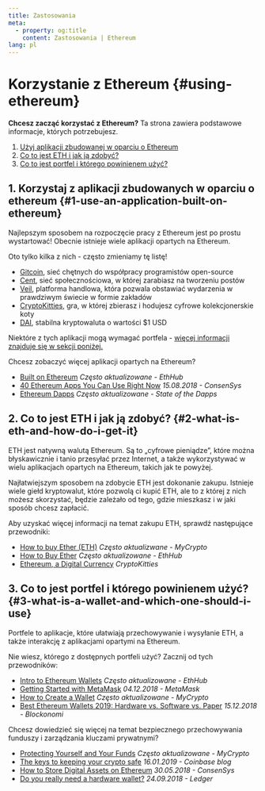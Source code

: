 ```yaml
---
title: Zastosowania
meta:
  - property: og:title
    content: Zastosowania | Ethereum
lang: pl
---
```


# Korzystanie z Ethereum {#using-ethereum}

<div class="featured">

  **Chcesz zacząć korzystać z Ethereum?** Ta strona zawiera podstawowe informacje, których potrzebujesz.

  1. [Użyj aplikacji zbudowanej w oparciu o Ethereum](#1-use-an-application-built-on-ethereum)
  2. [Co to jest ETH i jak ją zdobyć?](#2-what-is-eth-and-how-do-i-get-it)
  3. [Co to jest portfel i którego powinienem użyć?](#3-what-is-a-wallet-and-which-one-should-i-use)

</div>

## 1. Korzystaj z aplikacji zbudowanych w oparciu o ethereum {#1-use-an-application-built-on-ethereum}

Najlepszym sposobem na rozpoczęcie pracy z Ethereum jest po prostu wystartować! Obecnie istnieje wiele aplikacji opartych na Ethereum.

Oto tylko kilka z nich - często zmieniamy tę listę!

- [Gitcoin](https://gitcoin.co), sieć chętnych do współpracy programistów open-source
- [Cent](https://beta.cent.co), sieć społecznościowa, w której zarabiasz na tworzeniu postów
- [Veil](https://app.veil.co), platforma handlowa, która pozwala obstawiać wydarzenia w prawdziwym świecie w formie zakładów
- [CryptoKitties](https://www.cryptokitties.co), gra, w której zbierasz i hodujesz cyfrowe kolekcjonerskie koty
- [DAI](https://makerdao.com/en/), stabilna kryptowaluta o wartości $1 USD

Niektóre z tych aplikacji mogą wymagać portfela - [więcej informacji znajduje się w sekcji poniżej.](./#3-what-is-a-wallet-and-which-one-should-i-use)

Chcesz zobaczyć więcej aplikacji opartych na Ethereum?

- [Built on Ethereum](https://docs.ethhub.io/built-on-ethereum/built-on-ethereum/) *Często aktualizowane - EthHub*
- [40 Ethereum Apps You Can Use Right Now](https://media.consensys.net/40-ethereum-apps-you-can-use-right-now-d643333769f7) *15.08.2018 - ConsenSys*
- [Ethereum Dapps](https://www.stateofthedapps.com/rankings/platform/ethereum) *Często aktualizowane - State of the Dapps*

## 2. Co to jest ETH i jak ją zdobyć? {#2-what-is-eth-and-how-do-i-get-it}

ETH jest natywną walutą Ethereum. Są to „cyfrowe pieniądze”, które można błyskawicznie i tanio przesyłać przez Internet, a także wykorzystywać w wielu aplikacjach opartych na Ethereum, takich jak te powyżej.

Najłatwiejszym sposobem na zdobycie ETH jest dokonanie zakupu. Istnieje wiele giełd kryptowalut, które pozwolą ci kupić ETH, ale to z której z nich możesz skorzystać, będzie zależało od tego, gdzie mieszkasz i w jaki sposób chcesz zapłacić.

Aby uzyskać więcej informacji na temat zakupu ETH, sprawdź następujące przewodniki:

- [How to buy Ether (ETH)](https://support.mycrypto.com/how-to/getting-started/how-to-buy-ether-with-usd) *Często aktualizwane - MyCrypto*
- [How to Buy Ether](https://docs.ethhub.io/using-ethereum/how-to-buy-ether/) *Często aktualizowane - EthHub*
- [Ethereum, a Digital Currency](https://www.cryptokitties.co/faq#ethereum-a-digital-currency) *CryptoKitties*

## 3. Co to jest portfel i którego powinienem użyć? {#3-what-is-a-wallet-and-which-one-should-i-use}

Portfele to aplikacje, które ułatwiają przechowywanie i wysyłanie ETH, a także interakcję z aplikacjami opartymi na Ethereum.

Nie wiesz, którego z dostępnych portfeli użyć? Zacznij od tych przewodników:

- [Intro to Ethereum Wallets](https://docs.ethhub.io/using-ethereum/wallets/intro-to-ethereum-wallets/) *Często aktualizowane - EthHub*
- [Getting Started with MetaMask](https://metamask.zendesk.com/hc/en-us/articles/360015489531-Getting-Started-With-MetaMask-Part-1-) *04.12.2018 - MetaMask*
- [How to Create a Wallet](https://support.mycrypto.com/getting-started/creating-a-new-wallet-on-mycrypto.html) *Często aktualizowane - MyCrypto*
- [Best Ethereum Wallets 2019: Hardware vs. Software vs. Paper](https://blockonomi.com/best-ethereum-wallets/) *15.12.2018 - Blockonomi*

Chcesz dowiedzieć się więcej na temat bezpiecznego przechowywania funduszy i zarządzania kluczami prywatnymi?

- [Protecting Yourself and Your Funds](https://support.mycrypto.com/staying-safe/protecting-yourself-and-your-funds) *Często aktualizowane - MyCrypto*
- [The keys to keeping your crypto safe](https://blog.coinbase.com/the-keys-to-keeping-your-crypto-safe-96d497cce6cf) *16.01.2019 - Coinbase blog*
- [How to Store Digital Assets on Ethereum](https://media.consensys.net/how-to-store-digital-assets-on-ethereum-a2bfdcf66bd0) *30.05.2018 - ConsenSys*
- [Do you really need a hardware wallet?](https://medium.com/ledger-on-security-and-blockchain/ledger-101-part-1-do-you-really-need-a-hardware-wallet-7f5abbadd945) *24.09.2018 - Ledger*